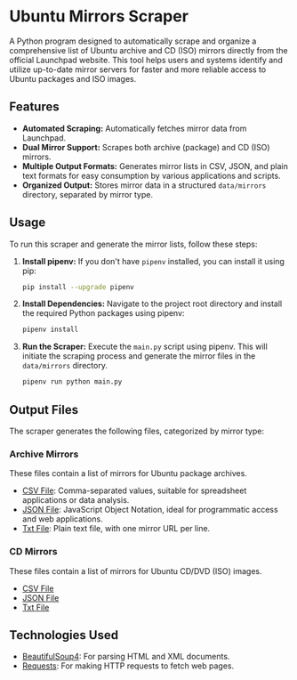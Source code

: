 # Ubuntu Mirrors Scraper

A Python program designed to automatically scrape and organize a comprehensive list of Ubuntu archive and CD (ISO) mirrors directly from the official Launchpad website. This tool helps users and systems identify and utilize up-to-date mirror servers for faster and more reliable access to Ubuntu packages and ISO images.

## Features

*   **Automated Scraping:** Automatically fetches mirror data from Launchpad.
*   **Dual Mirror Support:** Scrapes both archive (package) and CD (ISO) mirrors.
*   **Multiple Output Formats:** Generates mirror lists in CSV, JSON, and plain text formats for easy consumption by various applications and scripts.
*   **Organized Output:** Stores mirror data in a structured `data/mirrors` directory, separated by mirror type.

## Usage

To run this scraper and generate the mirror lists, follow these steps:

1.  **Install pipenv:** If you don't have `pipenv` installed, you can install it using pip:
    ```bash
    pip install --upgrade pipenv
    ```
2.  **Install Dependencies:** Navigate to the project root directory and install the required Python packages using pipenv:
    ```bash
    pipenv install
    ```
3.  **Run the Scraper:** Execute the `main.py` script using pipenv. This will initiate the scraping process and generate the mirror files in the `data/mirrors` directory.
    ```bash
    pipenv run python main.py
    ```

## Output Files

The scraper generates the following files, categorized by mirror type:

### Archive Mirrors

These files contain a list of mirrors for Ubuntu package archives.

*   [CSV File](data/mirrors/archive/servers.csv): Comma-separated values, suitable for spreadsheet applications or data analysis.
*   [JSON File](data/mirrors/archive/servers.json): JavaScript Object Notation, ideal for programmatic access and web applications.
*   [Txt File](data/mirrors/archive/servers.txt): Plain text file, with one mirror URL per line.

### CD Mirrors

These files contain a list of mirrors for Ubuntu CD/DVD (ISO) images.

*   [CSV File](data/mirrors/cd/servers.csv)
*   [JSON File](data/mirrors/cd/servers.json)
*   [Txt File](data/mirrors/cd/servers.txt)

## Technologies Used

*   [BeautifulSoup4](https://www.crummy.com/software/BeautifulSoup/): For parsing HTML and XML documents.
*   [Requests](https://requests.readthedocs.io/en/latest/): For making HTTP requests to fetch web pages.
